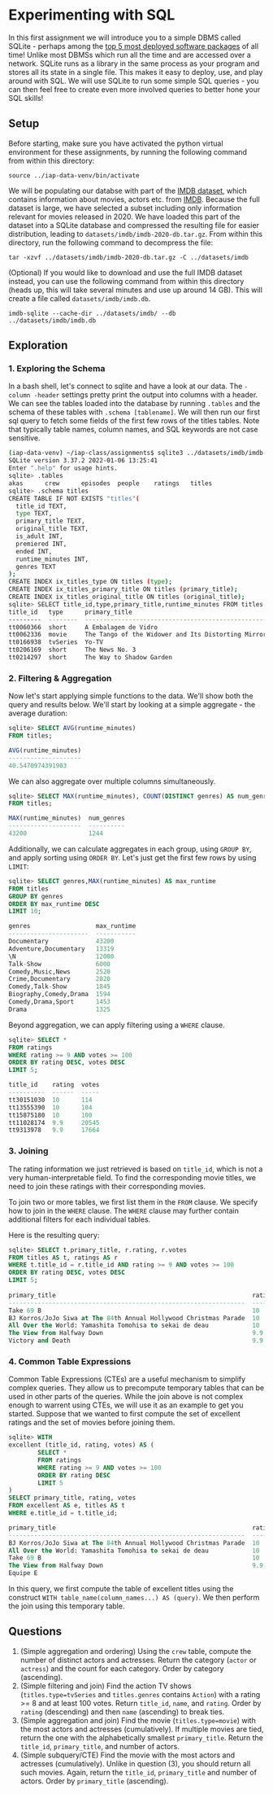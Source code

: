 # Experimenting with SQL

In this first assignment we will introduce you to a simple DBMS called SQLite - perhaps among the [top 5 most deployed software packages](https://www.sqlite.org/mostdeployed.html) of all time! Unlike most DBMSs which run all the time and are accessed over a network. SQLite runs as a library in the same process as your program and stores all its state in a single file. This makes it easy to deploy, use, and play around with SQL. We will use SQLite to run some simple SQL queries - you can then feel free to create even more involved queries to better hone your SQL skills!

## Setup

Before starting, make sure you have activated the python virtual environment for these assignments, by running the following command from within this directory:

```
source ../iap-data-venv/bin/activate
```

We will be populating our databse with part of the [IMDB dataset](https://developer.imdb.com/non-commercial-datasets/), which contains information about movies, actors etc. from [IMDB](https://www.imdb.com/). Because the full dataset is large, we have selected a subset including only information relevant for movies released in 2020. We have loaded this part of the dataset into a SQLite database and compressed the resulting file for easier distribution, leading to `datasets/imdb/imdb-2020-db.tar.gz`. From within this directory, run the following command to decompress the file:

```
tar -xzvf ../datasets/imdb/imdb-2020-db.tar.gz -C ../datasets/imdb
```

(Optional) If you would like to download and use the full IMDB dataset instead, you can use the following command from within this directory (heads up, this will take several minutes and use up around 14 GB). This will create a file called `datasets/imdb/imdb.db`.

```
imdb-sqlite --cache-dir ../datasets/imdb/ --db ../datasets/imdb/imdb.db
```

## Exploration

### 1. Exploring the Schema

In a bash shell, let's connect to sqlite and have a look at our data. The ``-column -header`` settings pretty print the output into columns with a header. We can see the tables loaded into the database by running ``.tables`` and the schema of these tables with ``.schema [tablename]``. We will then run our first sql query to fetch some fields of the first few rows of the titles tables. Note that typically table names, column names, and SQL keywords are not case sensitive.

```sh
(iap-data-venv) ~/iap-class/assignments$ sqlite3 ../datasets/imdb/imdb-2020.db -column -header
SQLite version 3.37.2 2022-01-06 13:25:41
Enter ".help" for usage hints.
sqlite> .tables
akas      crew      episodes  people    ratings   titles  
sqlite> .schema titles
CREATE TABLE IF NOT EXISTS "titles"(
  title_id TEXT,
  type TEXT,
  primary_title TEXT,
  original_title TEXT,
  is_adult INT,
  premiered INT,
  ended INT,
  runtime_minutes INT,
  genres TEXT
);
CREATE INDEX ix_titles_type ON titles (type);
CREATE INDEX ix_titles_primary_title ON titles (primary_title);
CREATE INDEX ix_titles_original_title ON titles (original_title);
sqlite> SELECT title_id,type,primary_title,runtime_minutes FROM titles LIMIT 5;
title_id   type      primary_title                                       runtime_minutes
---------  --------  --------------------------------------------------  ---------------
tt0060366  short     A Embalagem de Vidro                                11             
tt0062336  movie     The Tango of the Widower and Its Distorting Mirror  70             
tt0166938  tvSeries  Yo-TV                                                              
tt0206169  short     The News No. 3                                      3              
tt0214297  short     The Way to Shadow Garden                            10     
``` 

### 2. Filtering & Aggregation

Now let's start applying simple functions to the data. We'll show both the query and results below. We'll start by looking at a simple aggregate - the average duration:

```sql
sqlite> SELECT AVG(runtime_minutes) 
FROM titles;

AVG(runtime_minutes)
--------------------
40.5470974391903  
```

We can also aggregate over multiple columns simultaneously.

```sql
sqlite> SELECT MAX(runtime_minutes), COUNT(DISTINCT genres) AS num_genres 
FROM titles;

MAX(runtime_minutes)  num_genres
--------------------  ----------
43200                 1244      
```

Additionally, we can calculate aggregates in each group, using `GROUP BY`, and apply sorting using `ORDER BY`. Let's just get the first few rows by using ``LIMIT``:

```sql
sqlite> SELECT genres,MAX(runtime_minutes) AS max_runtime 
FROM titles 
GROUP BY genres 
ORDER BY max_runtime DESC 
LIMIT 10;

genres                  max_runtime
----------------------  -----------
Documentary             43200      
Adventure,Documentary   13319      
\N                      12000      
Talk-Show               6000       
Comedy,Music,News       2520       
Crime,Documentary       2020       
Comedy,Talk-Show        1845       
Biography,Comedy,Drama  1594       
Comedy,Drama,Sport      1453       
Drama                   1325        
```

Beyond aggregation, we can apply filtering using a `WHERE` clause.

```sql
sqlite> SELECT * 
FROM ratings 
WHERE rating >= 9 AND votes >= 100 
ORDER BY rating DESC, votes DESC 
LIMIT 5;

title_id    rating  votes
----------  ------  -----
tt30151030  10      114  
tt13555390  10      104  
tt15875180  10      100  
tt11028174  9.9     20545
tt9313978   9.9     17664  
```

### 3. Joining

The rating information we just retrieved is based on `title_id`, which is not a very human-interpretable field. To find the corresponding movie titles, we need to join these ratings with their corresponding movies.


To join two or more tables, we first list them in the `FROM` clause. We specify how to join in the `WHERE` clause. The `WHERE` clause may further contain additional filters for each individual tables.

Here is the resulting query:

```sql
sqlite> SELECT t.primary_title, r.rating, r.votes 
FROM titles AS t, ratings AS r 
WHERE t.title_id = r.title_id AND rating >= 9 AND votes >= 100 
ORDER BY rating DESC, votes DESC 
LIMIT 5;
                      
primary_title                                                      rating  votes
-----------------------------------------------------------------  ------  -----
Take 69 B                                                          10      114  
BJ Korros/JoJo Siwa at The 84th Annual Hollywood Christmas Parade  10      104  
All Over the World: Yamashita Tomohisa to sekai de deau            10      100  
The View from Halfway Down                                         9.9     20545
Victory and Death                                                  9.9     17664
```    

### 4. Common Table Expressions
Common Table Expressions (CTEs) are a useful mechanism to simplify complex queries. They allow us to precompute temporary tables that can be used in other parts of the queries. While the join above is not complex enough to warrent using CTEs, we will use it as an example to get you started. Suppose that we wanted to first compute the set of excellent ratings and the set of movies before joining them.

```sql
sqlite> WITH 
excellent (title_id, rating, votes) AS ( 
        SELECT * 
        FROM ratings 
        WHERE rating >= 9 AND votes >= 100 
        ORDER BY rating DESC 
        LIMIT 5
)
SELECT primary_title, rating, votes
FROM excellent AS e, titles AS t
WHERE e.title_id = t.title_id;

primary_title                                                      rating  votes
-----------------------------------------------------------------  ------  -----
BJ Korros/JoJo Siwa at The 84th Annual Hollywood Christmas Parade  10      104  
All Over the World: Yamashita Tomohisa to sekai de deau            10      100  
Take 69 B                                                          10      114  
The View from Halfway Down                                         9.9     20545
Equipe E 
```

In this query, we first compute the table of excellent titles using the construct `WITH table_name(column_names...) AS (query)`. We then perform the join using this temporary table. 


## Questions


1. (Simple aggregation and ordering) Using the `crew` table, compute the number of distinct actors and actresses. Return the category (`actor` or `actress`) and the count for each category. Order by category (ascending).
2. (Simple filtering and join) Find the action TV shows (`titles.type=tvSeries` and `titles.genres` contains `Action`) with a rating >= 8 and at least 100 votes. Return `title_id`, `name`, and `rating`. Order by `rating` (descending) and then `name` (ascending) to break ties.
3. (Simple aggregation and join) Find the movie (`titles.type=movie`) with the most actors and actresses (cumulatively). If multiple movies are tied, return the one with the alphabetically smallest `primary_title`. Return the `title_id`, `primary_title`, and number of actors.
4. (Simple subquery/CTE) Find the movie with the most actors and actresses (cumulatively). Unlike in question (3), you should return all such movies. Again, return the `title_id`, `primary_title` and number of actors. Order by `primary_title` (ascending).